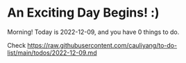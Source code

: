 # An Exciting Day Begins! :)

Morning! Today is 2022-12-09, and you have 0 things to do.

Check https://raw.githubusercontent.com/cauliyang/to-do-list/main/todos/2022-12-09.md